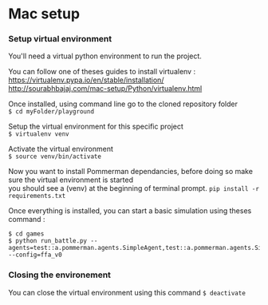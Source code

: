 # Mac setup

### Setup virtual environment
You'll need a virtual python environment to run the project.  

You can follow one of theses guides to install virtualenv :
 https://virtualenv.pypa.io/en/stable/installation/
 http://sourabhbajaj.com/mac-setup/Python/virtualenv.html

Once installed, using command line go to the cloned repository folder  
```$ cd myFolder/playground```  
  
Setup the virtual environment for this specific project  
```$ virtualenv venv```  
  
Activate the virtual environment  
```$ source venv/bin/activate```  

Now you want to install Pommerman dependancies, before doing so make sure the virtual environment is started  
you should see a (venv) at the beginning of terminal prompt.
```pip install -r requirements.txt```

Once everything is installed, you can start a basic simulation using theses command :
``` 
$ cd games
$ python run_battle.py --agents=test::a.pommerman.agents.SimpleAgent,test::a.pommerman.agents.SimpleAgent,test::a.pommerman.agents.SimpleAgent,test::a.pommerman.agents.SimpleAgent --config=ffa_v0

```

### Closing the environement
You can close the virtual environment using this command
```$ deactivate```




